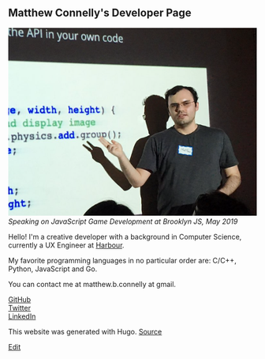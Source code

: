 ## Matthew Connelly's Developer Page

![](/images/me.png)  
_Speaking on JavaScript Game Development at Brooklyn JS, May 2019_

Hello! I'm a creative developer with a background in Computer Science, currently a UX Engineer at [Harbour](https://harbourshare.com/).   

My favorite programming languages in no particular order are: C/C++, Python, JavaScript and Go.

You can contact me at matthew.b.connelly at gmail.

[GitHub](https://github.com/mattConn)  
[Twitter](https://twitter.com/mattconndev)  
[LinkedIn](https://www.linkedin.com/in/mattconndev/)  

This website was generated with Hugo. [Source](https://github.com/mattConn/mattconn.github.io)

[Edit](https://github.com/mattConn/mattconn.github.io/edit/master/themes/etch/layouts/partials/about.md)
